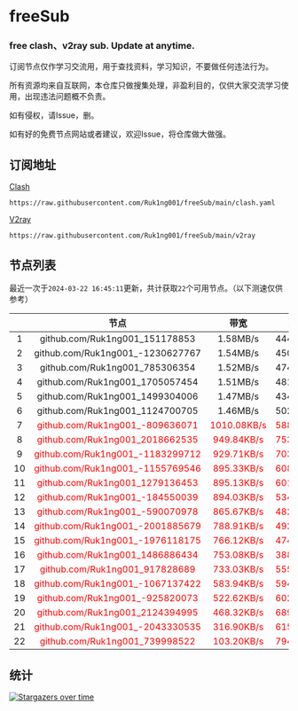 # freeSub
### free clash、v2ray sub. Update at anytime.

订阅节点仅作学习交流用，用于查找资料，学习知识，不要做任何违法行为。

所有资源均来自互联网，本仓库只做搜集处理，非盈利目的，仅供大家交流学习使用，出现违法问题概不负责。

如有侵权，请Issue，删。

如有好的免费节点网站或者建议，欢迎Issue，将仓库做大做强。

## 订阅地址
[Clash](https://raw.githubusercontent.com/Ruk1ng001/freeSub/main/clash.yaml)
```
https://raw.githubusercontent.com/Ruk1ng001/freeSub/main/clash.yaml
```
[V2ray](https://raw.githubusercontent.com/Ruk1ng001/freeSub/main/v2ray)
```
https://raw.githubusercontent.com/Ruk1ng001/freeSub/main/v2ray
```

## 节点列表

最近一次于`2024-03-22 16:45:11`更新，共计获取`22`个可用节点。（以下测速仅供参考）

|  | 节点 | 带宽 | 延迟 |
|:-:|:--:|:--:|:--:|
 | 1 | github.com/Ruk1ng001_151178853 | 1.58MB/s | 444.00ms |
 | 2 | github.com/Ruk1ng001_-1230627767 | 1.54MB/s | 450.00ms |
 | 3 | github.com/Ruk1ng001_785306354 | 1.52MB/s | 474.00ms |
 | 4 | github.com/Ruk1ng001_1705057454 | 1.51MB/s | 481.00ms |
 | 5 | github.com/Ruk1ng001_1499304006 | 1.47MB/s | 434.00ms |
 | 6 | github.com/Ruk1ng001_1124700705 | 1.46MB/s | 502.00ms |
 | 7 | <font color=red>github.com/Ruk1ng001_-809636071</font> | <font color=red>1010.08KB/s</font> | <font color=red>588.00ms</font> |
 | 8 | <font color=red>github.com/Ruk1ng001_2018662535</font> | <font color=red>949.84KB/s</font> | <font color=red>753.00ms</font> |
 | 9 | <font color=red>github.com/Ruk1ng001_-1183299712</font> | <font color=red>929.71KB/s</font> | <font color=red>703.00ms</font> |
 | 10 | <font color=red>github.com/Ruk1ng001_-1155769546</font> | <font color=red>895.33KB/s</font> | <font color=red>608.00ms</font> |
 | 11 | <font color=red>github.com/Ruk1ng001_1279136453</font> | <font color=red>895.13KB/s</font> | <font color=red>601.00ms</font> |
 | 12 | <font color=red>github.com/Ruk1ng001_-184550039</font> | <font color=red>894.03KB/s</font> | <font color=red>534.00ms</font> |
 | 13 | <font color=red>github.com/Ruk1ng001_-590070978</font> | <font color=red>865.67KB/s</font> | <font color=red>482.00ms</font> |
 | 14 | <font color=red>github.com/Ruk1ng001_-2001885679</font> | <font color=red>788.91KB/s</font> | <font color=red>492.00ms</font> |
 | 15 | <font color=red>github.com/Ruk1ng001_-1976118175</font> | <font color=red>766.12KB/s</font> | <font color=red>474.00ms</font> |
 | 16 | <font color=red>github.com/Ruk1ng001_1486886434</font> | <font color=red>753.08KB/s</font> | <font color=red>388.00ms</font> |
 | 17 | <font color=red>github.com/Ruk1ng001_917828689</font> | <font color=red>733.03KB/s</font> | <font color=red>555.00ms</font> |
 | 18 | <font color=red>github.com/Ruk1ng001_-1067137422</font> | <font color=red>583.94KB/s</font> | <font color=red>594.00ms</font> |
 | 19 | <font color=red>github.com/Ruk1ng001_-925820073</font> | <font color=red>522.62KB/s</font> | <font color=red>602.00ms</font> |
 | 20 | <font color=red>github.com/Ruk1ng001_2124394995</font> | <font color=red>468.32KB/s</font> | <font color=red>689.00ms</font> |
 | 21 | <font color=red>github.com/Ruk1ng001_-2043330535</font> | <font color=red>316.90KB/s</font> | <font color=red>615.00ms</font> |
 | 22 | <font color=red>github.com/Ruk1ng001_739998522</font> | <font color=red>103.20KB/s</font> | <font color=red>794.00ms</font> |


## 统计

[![Stargazers over time](https://starchart.cc/Ruk1ng001/freeSub.svg)](https://starchart.cc/Ruk1ng001/freeSub)